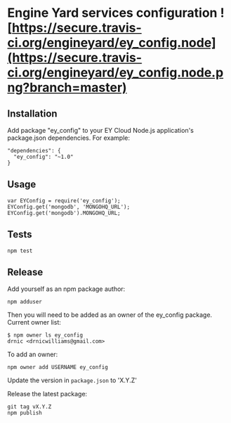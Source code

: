 # Engine Yard services configuration ![https://secure.travis-ci.org/engineyard/ey_config.node](https://secure.travis-ci.org/engineyard/ey_config.node.png?branch=master)


## Installation

Add package "ey_config" to your EY Cloud Node.js application's package.json dependencies. For example:

    "dependencies": {
      "ey_config": "~1.0"
    }

## Usage

    var EYConfig = require('ey_config');
    EYConfig.get('mongodb', 'MONGOHQ_URL');
    EYConfig.get('mongodb').MONGOHQ_URL;

## Tests

    npm test


## Release

Add yourself as an npm package author:

    npm adduser

Then you will need to be added as an owner of the ey_config package. Current owner list:

    $ npm owner ls ey_config
    drnic <drnicwilliams@gmail.com>

To add an owner:

    npm owner add USERNAME ey_config

Update the version in `package.json` to 'X.Y.Z'

Release the latest package:

    git tag vX.Y.Z
    npm publish

